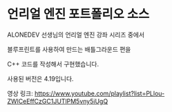 # 언리얼 엔진 포트폴리오 소스

ALONEDEV 선생님의 언리얼 엔진 강좌 시리즈 중에서

블루프린트를 사용하여 만드는 배틀그라운드 편을

C++ 코드를 작성해서 구현했습니다.


사용된 버전은 4.19입니다.


영상 링크: https://www.youtube.com/playlist?list=PLlou-ZWlCeEffCzGC1JUTlPM5vny5iUgQ
